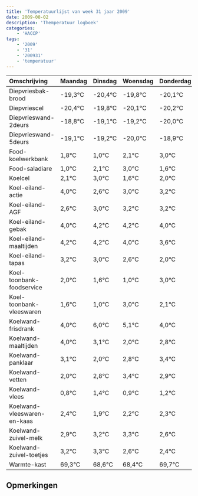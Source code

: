 ```yaml
---
title: 'Temperatuurlijst van week 31 jaar 2009'
date: 2009-08-02
description: 'Themperatuur logboek'
categories:
    - 'HACCP'
tags:
    - '2009'
    - '31'
    - '200931'
    - 'temperatuur'
---
```

|Omschrijving|Maandag|Dinsdag|Woensdag|Donderdag|Vrijdag|Zaterdag|Zondag|
|:---|:---|:---|:---|:---|:---|:---|:---|
|Diepvriesbak-brood|-19,3°C|-20,4°C|-19,8°C|-20,1°C|-20,2°C|-21,0°C|-19,9°C|
|Diepvriescel|-20,4°C|-19,8°C|-20,1°C|-20,2°C|-21,0°C|-19,9°C|-19,0°C|
|Diepvrieswand-2deurs|-18,8°C|-19,1°C|-19,2°C|-20,0°C|-18,9°C|-18,0°C|-19,4°C|
|Diepvrieswand-5deurs|-19,1°C|-19,2°C|-20,0°C|-18,9°C|-18,0°C|-19,4°C|-19,0°C|
|Food-koelwerkbank|1,8°C|1,0°C|2,1°C|3,0°C|1,6°C|2,0°C|2,2°C|
|Food-saladiare|1,0°C|2,1°C|3,0°C|1,6°C|2,0°C|2,2°C|2,2°C|
|Koelcel|2,1°C|3,0°C|1,6°C|2,0°C|2,2°C|2,2°C|2,0°C|
|Koel-eiland-actie|4,0°C|2,6°C|3,0°C|3,2°C|3,2°C|3,0°C|2,6°C|
|Koel-eiland-AGF|2,6°C|3,0°C|3,2°C|3,2°C|3,0°C|2,6°C|2,0°C|
|Koel-eiland-gebak|4,0°C|4,2°C|4,2°C|4,0°C|3,6°C|3,0°C|5,0°C|
|Koel-eiland-maaltijden|4,2°C|4,2°C|4,0°C|3,6°C|3,0°C|5,0°C|4,1°C|
|Koel-eiland-tapas|3,2°C|3,0°C|2,6°C|2,0°C|4,0°C|3,1°C|2,0°C|
|Koel-toonbank-foodservice|2,0°C|1,6°C|1,0°C|3,0°C|2,1°C|1,0°C|1,8°C|
|Koel-toonbank-vleeswaren|1,6°C|1,0°C|3,0°C|2,1°C|1,0°C|1,8°C|2,4°C|
|Koelwand-frisdrank|4,0°C|6,0°C|5,1°C|4,0°C|4,8°C|5,4°C|4,9°C|
|Koelwand-maaltijden|4,0°C|3,1°C|2,0°C|2,8°C|3,4°C|2,9°C|3,2°C|
|Koelwand-panklaar|3,1°C|2,0°C|2,8°C|3,4°C|2,9°C|3,2°C|3,3°C|
|Koelwand-vetten|2,0°C|2,8°C|3,4°C|2,9°C|3,2°C|3,3°C|2,6°C|
|Koelwand-vlees|0,8°C|1,4°C|0,9°C|1,2°C|1,3°C|0,6°C|0,4°C|
|Koelwand-vleeswaren-en-kaas|2,4°C|1,9°C|2,2°C|2,3°C|1,6°C|1,4°C|2,7°C|
|Koelwand-zuivel-melk|2,9°C|3,2°C|3,3°C|2,6°C|2,4°C|3,7°C|3,2°C|
|Koelwand-zuivel-toetjes|3,2°C|3,3°C|2,6°C|2,4°C|3,7°C|3,2°C|2,5°C|
|Warmte-kast|69,3°C|68,6°C|68,4°C|69,7°C|69,2°C|68,5°C|69,6°C|

## Opmerkingen


